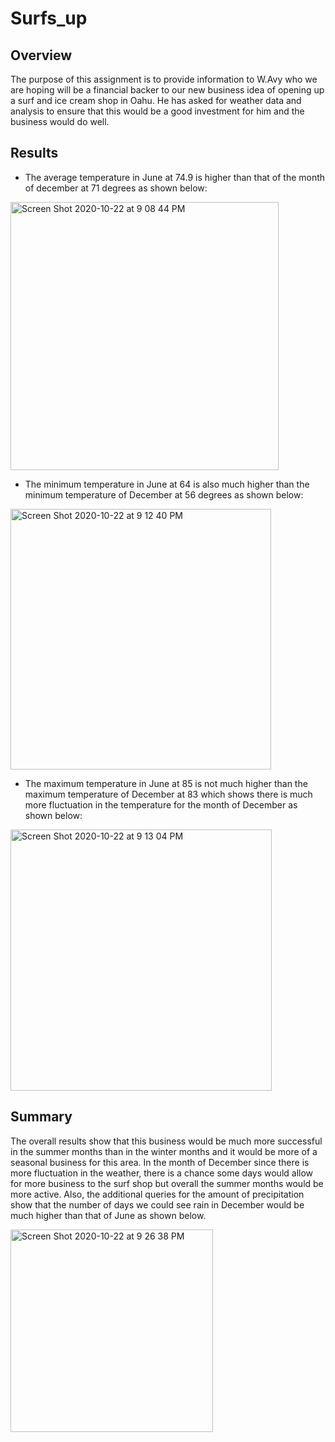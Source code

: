 # Surfs_up
## Overview
The purpose of this assignment is to provide information to W.Avy who we are hoping will be a financial backer to our new business idea of opening up a surf and ice cream shop in Oahu. He has asked for weather data and analysis to ensure that this would be a good investment for him and the business would do well. 
## Results
- The average temperature in June at 74.9 is higher than that of the month of december at 71 degrees as shown below:

<img width="429" alt="Screen Shot 2020-10-22 at 9 08 44 PM" src="https://user-images.githubusercontent.com/69806770/96945151-d8d89300-14aa-11eb-82a5-a935e27c06de.png">

- The minimum temperature in June at 64 is also much higher than the minimum temperature of December at 56 degrees as shown below:

<img width="417" alt="Screen Shot 2020-10-22 at 9 12 40 PM" src="https://user-images.githubusercontent.com/69806770/96945350-88156a00-14ab-11eb-90f8-8089b1f26c9c.png">

- The maximum temperature in June at 85 is not much higher than the maximum temperature of December at 83 which shows there is much more fluctuation in the temperature for the month of December as shown below:

<img width="418" alt="Screen Shot 2020-10-22 at 9 13 04 PM" src="https://user-images.githubusercontent.com/69806770/96945377-9794b300-14ab-11eb-9fa3-c11d27c43e36.png">

## Summary
The overall results show that this business would be much more successful in the summer months than in the winter months and it would be more of a seasonal business for this area. In the month of December since there is more fluctuation in the weather, there is a chance some days would allow for more business to the surf shop but overall the summer months would be more active. Also, the additional queries for the amount of precipitation show that the number of days we could see rain in December would be much higher than that of June as shown below.

<img width="324" alt="Screen Shot 2020-10-22 at 9 26 38 PM" src="https://user-images.githubusercontent.com/69806770/96946077-5b625200-14ad-11eb-81d7-47f387083e98.png">

